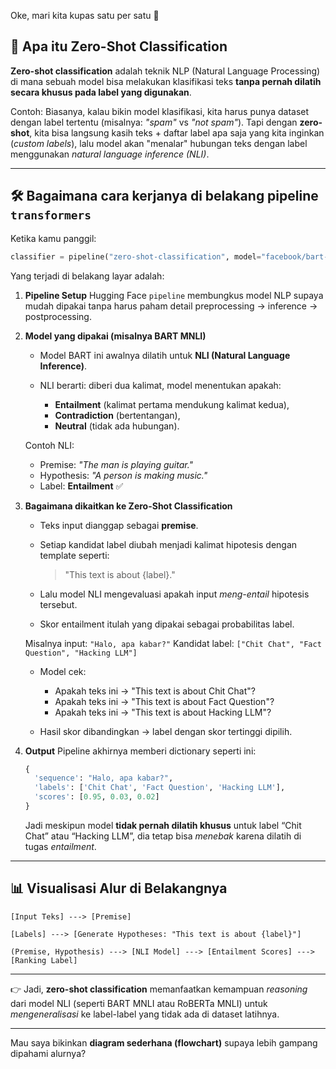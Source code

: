Oke, mari kita kupas satu per satu 🚀

## 🔎 Apa itu **Zero-Shot Classification**

**Zero-shot classification** adalah teknik NLP (Natural Language Processing) di mana sebuah model bisa melakukan klasifikasi teks **tanpa pernah dilatih secara khusus pada label yang digunakan**.

Contoh:
Biasanya, kalau bikin model klasifikasi, kita harus punya dataset dengan label tertentu (misalnya: *"spam"* vs *"not spam"*).
Tapi dengan **zero-shot**, kita bisa langsung kasih teks + daftar label apa saja yang kita inginkan (*custom labels*), lalu model akan "menalar" hubungan teks dengan label menggunakan *natural language inference (NLI)*.

---

## 🛠️ Bagaimana cara kerjanya di belakang pipeline `transformers`

Ketika kamu panggil:

```python
classifier = pipeline("zero-shot-classification", model="facebook/bart-large-mnli")
```

Yang terjadi di belakang layar adalah:

1. **Pipeline Setup**
   Hugging Face `pipeline` membungkus model NLP supaya mudah dipakai tanpa harus paham detail preprocessing → inference → postprocessing.

2. **Model yang dipakai (misalnya BART MNLI)**

   * Model BART ini awalnya dilatih untuk **NLI (Natural Language Inference)**.
   * NLI berarti: diberi dua kalimat, model menentukan apakah:

     * **Entailment** (kalimat pertama mendukung kalimat kedua),
     * **Contradiction** (bertentangan),
     * **Neutral** (tidak ada hubungan).

   Contoh NLI:

   * Premise: *"The man is playing guitar."*
   * Hypothesis: *"A person is making music."*
   * Label: **Entailment** ✅

3. **Bagaimana dikaitkan ke Zero-Shot Classification**

   * Teks input dianggap sebagai **premise**.
   * Setiap kandidat label diubah menjadi kalimat hipotesis dengan template seperti:

     > "This text is about {label}."
   * Lalu model NLI mengevaluasi apakah input *meng-entail* hipotesis tersebut.
   * Skor entailment itulah yang dipakai sebagai probabilitas label.

   Misalnya input: `"Halo, apa kabar?"`
   Kandidat label: `["Chit Chat", "Fact Question", "Hacking LLM"]`

   * Model cek:

     * Apakah teks ini → "This text is about Chit Chat"?
     * Apakah teks ini → "This text is about Fact Question"?
     * Apakah teks ini → "This text is about Hacking LLM"?
   * Hasil skor dibandingkan → label dengan skor tertinggi dipilih.

4. **Output**
   Pipeline akhirnya memberi dictionary seperti ini:

   ```python
   {
     'sequence': "Halo, apa kabar?",
     'labels': ['Chit Chat', 'Fact Question', 'Hacking LLM'],
     'scores': [0.95, 0.03, 0.02]
   }
   ```

   Jadi meskipun model **tidak pernah dilatih khusus** untuk label “Chit Chat” atau “Hacking LLM”, dia tetap bisa *menebak* karena dilatih di tugas *entailment*.

---

## 📊 Visualisasi Alur di Belakangnya

```
[Input Teks] ---> [Premise]

[Labels] ---> [Generate Hypotheses: "This text is about {label}"]

(Premise, Hypothesis) ---> [NLI Model] ---> [Entailment Scores] ---> [Ranking Label]
```

---

👉 Jadi, **zero-shot classification** memanfaatkan kemampuan *reasoning* dari model NLI (seperti BART MNLI atau RoBERTa MNLI) untuk *mengeneralisasi* ke label-label yang tidak ada di dataset latihnya.

---

Mau saya bikinkan **diagram sederhana (flowchart)** supaya lebih gampang dipahami alurnya?
